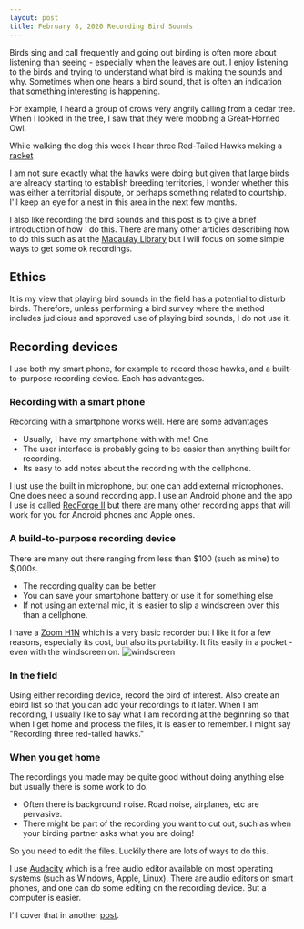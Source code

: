 ```yaml
---
layout: post
title: February 8, 2020 Recording Bird Sounds
---
```


Birds sing and call frequently and going out birding is often more about listening than seeing - especially when the leaves are out.
I enjoy listening to the birds and trying to understand what bird is making the sounds and why. Sometimes when one hears a bird sound, that
is often an indication that something interesting is happening.

For example, I heard a group of crows very angrily calling from a cedar tree. When I looked in the tree, I saw that they were mobbing a Great-Horned Owl.

While walking the dog this week I hear three Red-Tailed Hawks making a [racket](https://macaulaylibrary.org/asset/208026241)

I am not sure exactly what the hawks were doing but given that large birds are already starting to establish breeding territories, I wonder
whether this was either a territorial dispute, or perhaps something related to courtship. I'll keep an eye for a nest in this area in the next few
months.

I also like recording the bird sounds and this post is to give a brief introduction of how I do this. There are many other articles describing how to do this such as at the [Macaulay Library](https://www.macaulaylibrary.org/how-to/audio-recording-gear/) but I will focus on some simple ways to get some ok recordings.

## Ethics

It is my view that playing bird sounds in the field has a potential to disturb birds. Therefore, unless performing a bird survey where the method includes judicious and approved use of playing bird sounds, I do not use it.

## Recording devices

I use both my smart phone, for example to record those hawks, and a built-to-purpose recording device. Each has advantages.

### Recording with a smart phone

Recording with a smartphone works well. Here are some advantages

* Usually, I have my smartphone with with me! One
* The user interface is probably going to be easier than anything built for recording.
* Its easy to add notes about the recording with the cellphone.

I just use the built in microphone, but one can add external microphones.
One does need a sound recording app. I use an Android phone and the app I use is called [RecForge II](https://play.google.com/store/apps/details?id=dje073.android.modernrecforge&hl=en_US) but there are many other recording apps that will work for you for Android phones and Apple ones.

### A build-to-purpose recording device

There are many out there ranging from less than $100 (such as mine) to $,000s.

* The recording quality can be better
* You can save your smartphone battery or use it for something else
* If not using an external mic, it is easier to slip a windscreen over this than a cellphone.

I have a [Zoom H1N](https://www.zoom-na.com/products/field-video-recording/field-recording/zoom-h1n-handy-recorder) which is a very basic recorder but I like it for a few reasons, especially its cost, but also its portability. It fits easily in a pocket - even with the windscreen on. ![windscreen](https://images-na.ssl-images-amazon.com/images/I/71Y3H2PRclL._AC_SL1500_.jpg)

### In the field

Using either recording device, record the bird of interest. Also create an ebird list so that you can add your recordings to it later. When I am recording, I usually like to say what I am recording at the beginning so that when I get home and process the files, it is easier to remember. I might say "Recording three red-tailed hawks."

### When you get home

The recordings you made may be quite good without doing anything else but usually there is some work to do.

* Often there is background noise. Road noise, airplanes, etc are pervasive.
* There might be part of the recording you want to cut out, such as when your birding partner asks what you are doing!

So you need to edit the files. Luckily there are lots of ways to do this.

I use [Audacity](https://www.audacityteam.org/) which is a free audio editor available on most operating systems (such as Windows, Apple, Linux). There are audio editors on smart phones, and one can do some editing on the recording device. But a computer is easier.

I'll cover that in another [post](2020-3-21-EditingBirdSounds.md).
